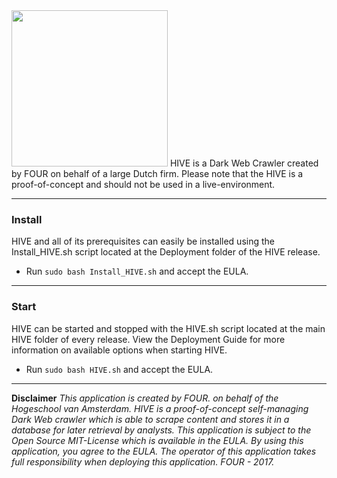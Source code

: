 <img src="https://hive.airsweeper.nl/branding/logo.png" width="250">
HIVE is a Dark Web Crawler created by FOUR on behalf of a large Dutch firm. Please note that the HIVE is a proof-of-concept and should not be used in a live-environment. 

---

### Install
HIVE and all of its prerequisites can easily be installed using the Install_HIVE.sh script located at the Deployment folder of the HIVE release. 

* Run ```sudo bash Install_HIVE.sh``` and accept the EULA.

---

### Start
HIVE can be started and stopped with the HIVE.sh script located at the main HIVE folder of every release. View the Deployment Guide for more information on available options when starting HIVE. 

* Run ```sudo bash HIVE.sh``` and accept the EULA.

---
**Disclaimer**
*This application is created by FOUR. on behalf of the Hogeschool van Amsterdam. HIVE is a proof-of-concept self-managing Dark Web crawler which is able to scrape content and stores it in a database for later retrieval by analysts. This application is subject to the Open Source MIT-License which is available in the EULA. By using this application, you agree to the EULA. The operator of this application takes full responsibility when deploying this application. FOUR - 2017.*